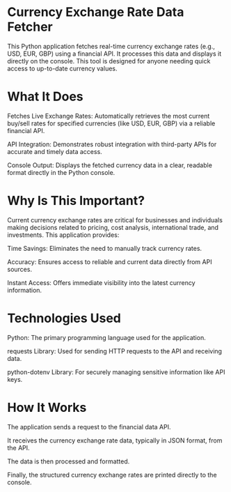 # Currency Exchange Rate Data Fetcher
This Python application fetches real-time currency exchange rates (e.g., USD, EUR, GBP) using a financial API. It processes this data and displays it directly on the console. This tool is designed for anyone needing quick access to up-to-date currency values.

# What It Does
Fetches Live Exchange Rates: Automatically retrieves the most current buy/sell rates for specified currencies (like USD, EUR, GBP) via a reliable financial API.

API Integration: Demonstrates robust integration with third-party APIs for accurate and timely data access.

Console Output: Displays the fetched currency data in a clear, readable format directly in the Python console.

# Why Is This Important?
Current currency exchange rates are critical for businesses and individuals making decisions related to pricing, cost analysis, international trade, and investments. This application provides:

Time Savings: Eliminates the need to manually track currency rates.

Accuracy: Ensures access to reliable and current data directly from API sources.

Instant Access: Offers immediate visibility into the latest currency information.

# Technologies Used
Python: The primary programming language used for the application.

requests Library: Used for sending HTTP requests to the API and receiving data.

python-dotenv Library: For securely managing sensitive information like API keys.

# How It Works
The application sends a request to the financial data API.

It receives the currency exchange rate data, typically in JSON format, from the API.

The data is then processed and formatted.

Finally, the structured currency exchange rates are printed directly to the console.
